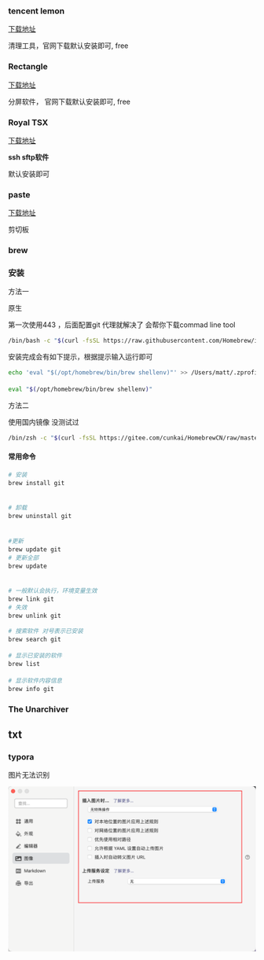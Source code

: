 



### tencent lemon 

[下载地址](https://lemon.qq.com/)

清理工具，官网下载默认安装即可, free

### Rectangle

[下载地址](https://rectangleapp.com/)

分屏软件， 官网下载默认安装即可, free





### Royal TSX

[下载地址](https://macwk.com/soft/royal-tsx)

**ssh sftp软件**



默认安装即可



### paste



[下载地址](https://www.macat.vip/4164.html)

剪切板









### brew

### 安装

方法一 

原生

第一次使用443 ，后面配置git 代理就解决了 会帮你下载commad line tool

```sh
/bin/bash -c "$(curl -fsSL https://raw.githubusercontent.com/Homebrew/install/master/install.sh)"
```





安装完成会有如下提示，根据提示输入运行即可

```sh
echo 'eval "$(/opt/homebrew/bin/brew shellenv)"' >> /Users/matt/.zprofile

eval "$(/opt/homebrew/bin/brew shellenv)"
```





方法二

使用国内镜像 没测试过

```sh
/bin/zsh -c "$(curl -fsSL https://gitee.com/cunkai/HomebrewCN/raw/master/Homebrew.sh)"
```

#### 常用命令



```sh
# 安装
brew install git


# 卸载
brew uninstall git


#更新
brew update git
# 更新全部
brew update


# 一般默认会执行，环境变量生效
brew link git
# 失效
brew unlink git
```



```sh
# 搜索软件 对号表示已安装
brew search git

# 显示已安装的软件
brew list

# 显示软件内容信息
brew info git
```









### The Unarchiver









## txt





### typora



图片无法识别

![](https://raw.githubusercontent.com/imattdu/img/main/img/202206051723849.png)











